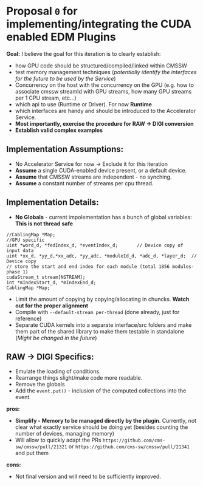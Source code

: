 # Proposal `0` for implementing/integrating the CUDA enabled EDM Plugins

__Goal:__ I believe the goal for this iteration is to clearly establish:
- how GPU code should be structured/compiled/linked within CMSSW
- test memory management techniques (*potentially identify the interfaces for the future to be used by the Service*)
- Concurrency on the host with the concurrency on the GPU (e.g. how to associate cmssw streamId with GPU streams, how many GPU streams per 1 CPU stream, etc...)
- which api to use (Runtime or Driver). For now __Runtime__
- which interfaces are handy and should be introduced to the Accelerator Service.
- __Most importantly, exercise the procedure for RAW -> DIGI conversion__
- __Establish valid complex examples__

## Implementation Assumptions:
- No Accelerator Service for now -> Exclude it for this iteration 
- __Assume__ a single CUDA-enabled device present, or a default device.
- __Assume__ that CMSSW streams are independent - no synching.
- __Assume__ a constant number of streams per cpu thread.

## Implementation Details:
- __No Globals__ - current impolementation has a bunch of global variables: __This is not thread safe__
```
//CablingMap *Map;
//GPU specific
uint *word_d, *fedIndex_d, *eventIndex_d;       // Device copy of input data
uint *xx_d, *yy_d,*xx_adc, *yy_adc, *moduleId_d, *adc_d, *layer_d;  // Device copy
// store the start and end index for each module (total 1856 modules-phase 1)
cudaStream_t stream[NSTREAM];
int *mIndexStart_d, *mIndexEnd_d; 
CablingMap *Map;
```
- Limit the amount of copying by copying/allocating in chuncks. __Watch out for the proper alignment__
- Compile with `--default-stream per-thread` (done already, just for reference)
- Separate CUDA kernels into a separate interface/src folders and make them part of the shared library to make them testable in standalone (*Might be changed in the future*)

## RAW -> DIGI Specifics:
- Emulate the loading of conditions.
- Rearrange things slight/make code more readable.
- Remove the globals
- Add the `event.put()` - inclusion of the computed collections into the event.

__pros:__
- __Simplify - Memory to be managed directly by the plugin__. Currently, not clear what exactly service should be doing yet (besides counting the number of devices, managing memory)
- Will allow to quickly adapt the PRs `https://github.com/cms-sw/cmssw/pull/21321` or `https://github.com/cms-sw/cmssw/pull/21341` and put them

__cons:__
- Not final version and will need to be sufficiently improved.
